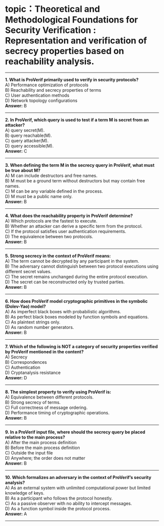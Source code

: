 # topic：Theoretical and Methodological Foundations for Security Verification : Representation and verification of secrecy properties based on reachability analysis.

---
**1. What is ProVerif primarily used to verify in security protocols?**  
A) Performance optimization of protocols  
B) Reachability and secrecy properties of terms  
C) User authentication methods  
D) Network topology configurations  
**Answer:** B

---
**2. In ProVerif, which query is used to test if a term M is secret from an attacker?**  
A) query secret(M).  
B) query reachable(M).  
C) query attacker(M).  
D) query accessible(M).  
**Answer:** C

---
**3. When defining the term M in the secrecy query in ProVerif, what must be true about M?**  
A) M can include destructors and free names.  
B) M must be a ground term without destructors but may contain free names.  
C) M can be any variable defined in the process.  
D) M must be a public name only.  
**Answer:** B

---
**4. What does the reachability property in ProVerif determine?**  
A) Which protocols are the fastest to execute.  
B) Whether an attacker can derive a specific term from the protocol.  
C) If the protocol satisfies user authentication requirements.  
D) The equivalence between two protocols.  
**Answer:** B

---
**5. Strong secrecy in the context of ProVerif means:**  
A) The term cannot be decrypted by any participant in the system.  
B) The adversary cannot distinguish between two protocol executions using different secret values.  
C) The secret remains unchanged during the entire protocol execution.  
D) The secret can be reconstructed only by trusted parties.  
**Answer:** B

---
**6. How does ProVerif model cryptographic primitives in the symbolic (Dolev-Yao) model?**  
A) As imperfect black boxes with probabilistic algorithms.  
B) As perfect black boxes modeled by function symbols and equations.  
C) As plaintext strings only.  
D) As random number generators.  
**Answer:** B

---
**7. Which of the following is NOT a category of security properties verified by ProVerif mentioned in the content?**  
A) Secrecy  
B) Correspondences  
C) Authentication  
D) Cryptanalysis resistance  
**Answer:** D

---
**8. The simplest property to verify using ProVerif is:**  
A) Equivalence between different protocols.  
B) Strong secrecy of terms.  
C) Full correctness of message ordering.  
D) Performance timing of cryptographic operations.  
**Answer:** B

---
**9. In a ProVerif input file, where should the secrecy query be placed relative to the main process?**  
A) After the main process definition  
B) Before the main process definition  
C) Outside the input file  
D) Anywhere; the order does not matter  
**Answer:** B

---
**10. Which formalizes an adversary in the context of ProVerif’s security analysis?**  
A) As an external system with unlimited computational power but limited knowledge of keys.  
B) As a participant who follows the protocol honestly.  
C) As a passive observer with no ability to intercept messages.  
D) As a function symbol inside the protocol process.  
**Answer:** A

---